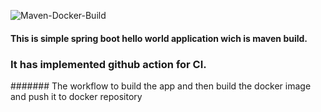 ![ Maven-Docker-Build](https://github.com/AmeenKibria/ghahello/actions/workflows/production.yaml/badge.svg)





#### This is simple spring boot hello world application wich is maven build.


### It has implemented github action for CI.

####### The workflow to build the app and then build the docker image and push it to docker repository
